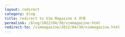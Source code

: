 ```yaml
---
layout: redirect
category: blog
title: redirect to Vim Magazine 4 月号
permalink: /blog/2012/04/30/vimmagazine.html
redirect-to: /vimmagazine/2012/04/30/vimmagazine.html
---
```

